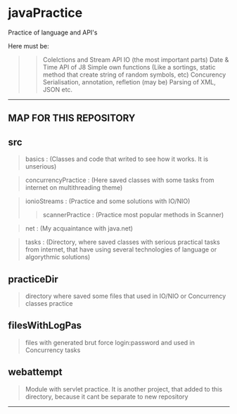 # javaPractice
Practice of language and API's 

Here must be:
>>Colelctions and Stream API 
>>IO (the most important parts)
>>Date & Time API of J8
>>Simple own functions (Like a sortings, static method that create string of random symbols, etc)
>>Concurency
>>Serialisation, annotation, refletion
>>(may be) Parsing of XML, JSON
etc.

-------------------------------------------------------------------------------
MAP FOR THIS REPOSITORY
-------------------------------------------------------------------------------

src
--------------------------------------------------------------------------------
> basics : (Classes and code that writed to see how it works. It is unserious)

> concurrencyPractice : (Here saved classes with some tasks from internet on multithreading theme)

> ionioStreams : (Practice and some solutions with IO/NIO)
>> scannerPractice : (Practice most popular methods in Scanner)

>net : (My acquaintance with java.net)

> tasks : (Directory, where saved classes with serious practical tasks from internet, that have using several technologies of language or  algorythmic solutions)

practiceDir
--------------------------------------------------------------------------------
> directory where saved some files that used in IO/NIO or Concurrency classes practice

filesWithLogPas
--------------------------------------------------------------------------------
>  files with generated brut force login:password and used in Concurrency tasks

webattempt
--------------------------------------------------------------------------------
> Module with servlet practice. It is another project, that added to this directory, because it cant be separate to new repository
--------------------------------------------------------------------------------

